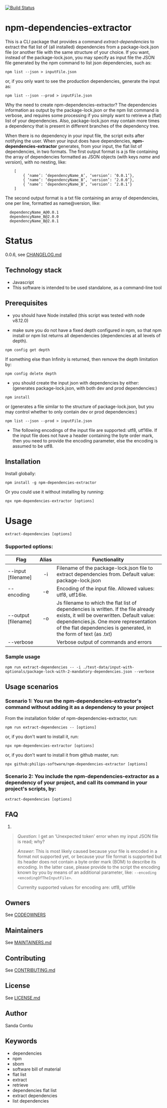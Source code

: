 [![Build Status](https://travis-ci.com/philips-software/npm-dependencies-extractor.svg?branch=master)](https://travis-ci.com/philips-software/npm-dependencies-extractor)

# npm-dependencies-extractor
This is a CLI package that provides a command *extract-dependencies* to extract the flat list of (all installed) dependencies from a package-lock.json file (or another file with the same structure of your choice. If you want, instead of the package-lock.json, you may specify as input file the JSON file generated by the npm command to list json dependencies, such as:
```
npm list --json > inputFile.json
``` 
or, if you only want to see the production dependencies, generate the input as:
```
npm list --json --prod > inputFile.json 
```

Why the need to create npm-dependencies-extractor?
The dependencies information as output by the package-lock.json or the npm list command is verbose, and requires some processing if you simply want to retrieve a (flat) list of your dependencies. Also, package-lock.json may contain more times a dependency that is present in different branches of the dependency tree.

When there is no dependency in your input file, the script exits after notifying the user.
When your input does have dependencies, __npm-dependencies-extractor__ generates, from your input, the flat list of dependencies, in two formats.
The first output format is a js file containing the array of dependencies formatted as JSON objects (with keys *name* and *version*), with no nesting, like:
```
    [
        { ‘name’: ‘dependencyName_A’, ‘version’: ‘0.0.1’},
        { ‘name’: ‘dependencyName_B’, ‘version’: ‘2.0.0’},
        { ‘name’: ‘dependencyName_B’, ‘version’: ‘2.0.1’}
    ]
```
The second output format is a txt file containing an array of dependencies, one per line, formatted as name@version, like:
```
  dependencyName_A@0.0.1
  dependencyName_B@2.0.0
  dependencyName_B@2.0.1
```

# Status
0.0.6, see [CHANGELOG.md](./CHANGELOG.md)

## Technology stack
- Javascript
- This software is intended to be used standalone, as a command-line tool

## Prerequisites
- you should have Node installed (this script was tested with node v8.12.0)

- make sure you do not have a fixed depth configured in npm, so that npm install or npm list returns all dependencies (dependencies at all levels of depth).
```
npm config get depth
```
If something else than Infinity is returned, then remove the depth limitation by:
```
npm config delete depth
```

- you should create the input json with dependencies by either:
(generates package-lock.json, with both dev and prod dependencies:)
```
npm install
```
or
(generates a file similar to the structure of package-lock.json, but you may control whether to only contain dev or prod dependencies:)
```
npm list --json --prod > inputFile.json
```

- The following encodings of the input file are supported: utf8, utf16le.
  If the input file does not have a header containing the byte order mark, then you need to provide the encoding parameter, else the encoding is assumed to be utf8.

## Installation
Install globally:
```shell
npm install -g npm-dependencies-extractor
```
Or you could use it without installing by running:
```shell
npx npm-dependencies-extractor [options]
```

# Usage
```
extract-dependencies [options]
```
### Supported options:
| Flag              | Alias | Functionality
| ----------------- |:-----:| -------------------------------------
| --input [filename]|  -i   | Filename of the package-lock.json file to extract dependencies from. Default value: package-lock.json
| --encoding |  -e   | Encoding of the input file. Allowed values: utf8, utf16le.
| --output [filename]|  -o   | Js filename to which the flat list of dependencies is written. If the file already exists, it will be overwritten. Default value: dependencies.js. One more representation of the flat dependencies is generated, in the form of text (as <output>.txt)
| --verbose         |       | Verbose output of commands and errors

### Sample usage

```
npm run extract-dependencies -- -i ./test-data/input-with-optionals/package-lock-with-2-mandatory-dependencies.json --verbose
```

## Usage scenarios

### Scenario 1: You run the npm-dependencies-extractor's command without adding it as a dependency to your project
From the installation folder of npm-dependencies-extractor, run:
```shell
npm run extract-dependencies -- [options]
```
or, if you don't want to install it, run:
```
npx npm-dependencies-extractor [options]
```
or, if you don't want to install it from github master, run:
```
npx github:philips-software/npm-dependencies-extractor [options]
```


### Scenario 2: You include the npm-dependencies-extractor as a dependency of your project, and call its command in your project's scripts, by:
```shell
extract-dependencies [options] 
```
## FAQ
1.
>   _Question_: I get an 'Unexpected token' error when my input JSON file is read; why?
>   
>   _Answer_: This is most likely caused because your file is encoded in a format not supported yet, 
>   or because your file format is supported but its header does not contain a byte order mark (BOM) to describe its encoding.
>   In the latter case, please provide to the script the encoding known by you by means of an additional parameter, like:
`--encoding <encodingOfTheInputFile>`.
>
>   Currenlty supported values for encoding are:  utf8, utf16le

## Owners
See [CODEOWNERS](./CODEOWNERS)

## Maintainers
See [MAINTAINERS.md](./MAINTAINERS.md)

## Contributing
See [CONTRIBUTING.md](./CONTRIBUTING.md)

## License
See [LICENSE.md](./LICENSE.md)

## Author
Sanda Contiu

## Keywords
  - dependencies
  - npm
  - sbom
  - software bill of material
  - flat list
  - extract
  - retrieve
  - dependencies flat list
  - extract dependencies
  - list dependencies